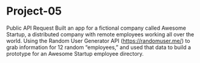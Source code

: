 # Project-05
 Public API Request 
Built an app for a fictional company called Awesome Startup, a distributed company with remote employees working all over the world. Using the Random User Generator API (https://randomuser.me/) to grab information for 12 random “employees,” and used that data to build a prototype for an Awesome Startup employee directory.

